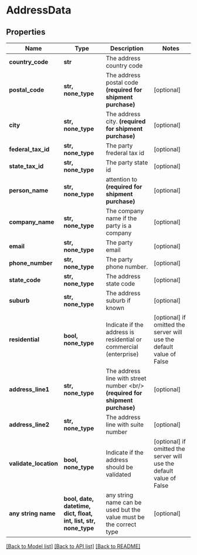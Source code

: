 # AddressData


## Properties
Name | Type | Description | Notes
------------ | ------------- | ------------- | -------------
**country_code** | **str** | The address country code | 
**postal_code** | **str, none_type** |  The address postal code  **(required for shipment purchase)**  | [optional] 
**city** | **str, none_type** |  The address city.  **(required for shipment purchase)**  | [optional] 
**federal_tax_id** | **str, none_type** | The party frederal tax id | [optional] 
**state_tax_id** | **str, none_type** | The party state id | [optional] 
**person_name** | **str, none_type** |  attention to  **(required for shipment purchase)**  | [optional] 
**company_name** | **str, none_type** | The company name if the party is a company | [optional] 
**email** | **str, none_type** | The party email | [optional] 
**phone_number** | **str, none_type** | The party phone number. | [optional] 
**state_code** | **str, none_type** | The address state code | [optional] 
**suburb** | **str, none_type** | The address suburb if known | [optional] 
**residential** | **bool, none_type** | Indicate if the address is residential or commercial (enterprise) | [optional]  if omitted the server will use the default value of False
**address_line1** | **str, none_type** |  The address line with street number &lt;br/&gt; **(required for shipment purchase)**  | [optional] 
**address_line2** | **str, none_type** | The address line with suite number | [optional] 
**validate_location** | **bool, none_type** | Indicate if the address should be validated | [optional]  if omitted the server will use the default value of False
**any string name** | **bool, date, datetime, dict, float, int, list, str, none_type** | any string name can be used but the value must be the correct type | [optional]

[[Back to Model list]](../README.md#documentation-for-models) [[Back to API list]](../README.md#documentation-for-api-endpoints) [[Back to README]](../README.md)



